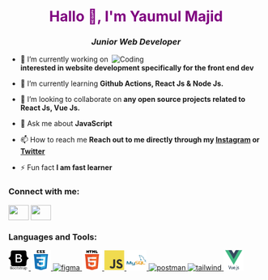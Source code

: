 <link rel="preconnect" href="https://fonts.googleapis.com">
<link rel="preconnect" href="https://fonts.gstatic.com" crossorigin>
<link href="https://fonts.googleapis.com/css2?family=Raleway:wght@700&display=swap" rel="stylesheet">

<h1 align="center" style="color:purple;">Hallo 👋, I'm Yaumul Majid</h1>
<h3 align="center"><i>Junior Web Developer</i></h3>

<img align="right" alt="Coding" width="300" src="https://img.freepik.com/free-vector/cute-zebra-working-laptop-cartoon-icon-illustration_138676-2795.jpg?w=826&t=st=1681137234~exp=1681137834~hmac=f49cc57a0c5008a18ac17cda4e2e6e2f9dc2c0f1ec35ffc8b8fe99a168e55838">

- 🔭 I’m currently working on **interested in website development specifically for the front end dev**

- 🌱 I’m currently learning **Github Actions, React Js & Node Js.**

- 👯 I’m looking to collaborate on **any open source projects related to React Js, Vue Js.**

- 💬 Ask me about **JavaScript**

- 📫 How to reach me **Reach out to me directly through my <a href="https://www.instagram.com/yaumulmajidd/">Instagram</a> or <a href="#">Twitter</a>**

- ⚡ Fun fact **I am fast learner**

<h3 align="left">Connect with me:</h3>
<p align="left">
<a href="https://linkedin.com/in/yaumulmajidd" target="blank"><img align="center" src="https://raw.githubusercontent.com/rahuldkjain/github-profile-readme-generator/master/src/images/icons/Social/linked-in-alt.svg"  height="30" width="40" /></a>
<a href="https://instagram.com/yaumulmajidd" target="blank"><img align="center" src="https://raw.githubusercontent.com/rahuldkjain/github-profile-readme-generator/master/src/images/icons/Social/instagram.svg"  height="30" width="40" /></a>
</p>

<h3 align="left">Languages and Tools:</h3>
<p align="left"> 
<a href="https://getbootstrap.com" target="_blank" rel="noreferrer"> <img src="https://raw.githubusercontent.com/devicons/devicon/master/icons/bootstrap/bootstrap-plain-wordmark.svg" alt="bootstrap" width="40" height="40"/> </a> 
<a href="https://www.w3schools.com/css/" target="_blank" rel="noreferrer"> <img src="https://raw.githubusercontent.com/devicons/devicon/master/icons/css3/css3-original-wordmark.svg" alt="css3" width="40" height="40"/> </a> 
<a href="https://www.figma.com/" target="_blank" rel="noreferrer"> <img src="https://www.vectorlogo.zone/logos/figma/figma-icon.svg" alt="figma" width="40" height="40"/> </a> 
<a href="https://www.w3.org/html/" target="_blank" rel="noreferrer"> <img src="https://raw.githubusercontent.com/devicons/devicon/master/icons/html5/html5-original-wordmark.svg" alt="html5" width="40" height="40"/> </a>
<a href="https://developer.mozilla.org/en-US/docs/Web/JavaScript" target="_blank" rel="noreferrer"> <img src="https://raw.githubusercontent.com/devicons/devicon/master/icons/javascript/javascript-original.svg" alt="javascript" width="40" height="40"/> </a> 
 <a href="https://www.mysql.com/" target="_blank" rel="noreferrer"> <img src="https://raw.githubusercontent.com/devicons/devicon/master/icons/mysql/mysql-original-wordmark.svg" alt="mysql" width="40" height="40"/> </a>
<a href="https://postman.com" target="_blank" rel="noreferrer"> <img src="https://www.vectorlogo.zone/logos/getpostman/getpostman-icon.svg" alt="postman" width="40" height="40"/> </a>
<a href="https://tailwindcss.com/" target="_blank" rel="noreferrer"> <img src="https://www.vectorlogo.zone/logos/tailwindcss/tailwindcss-icon.svg" alt="tailwind" width="40" height="40"/> </a>
<a href="https://vuejs.org/" target="_blank" rel="noreferrer"> <img src="https://raw.githubusercontent.com/devicons/devicon/master/icons/vuejs/vuejs-original-wordmark.svg" alt="vuejs" width="40" height="40"/> </a> </p>

<!-- <p><img align="left" src="https://github-readme-stats.vercel.app/api/top-langs?username=junicotandiago198&show_icons=true&locale=en&layout=compact" alt="junicotandiago198" /></p> -->

<!-- <p>&nbsp;<img align="center" src="https://github-readme-stats.vercel.app/api?username=junicotandiago198&show_icons=true&locale=en" alt="junicotandiago198" /></p> -->

<!-- <p><img align="center" src="https://github-readme-streak-stats.herokuapp.com/?user=junicotandiago198&" alt="junicotandiago198" /></p> -->
